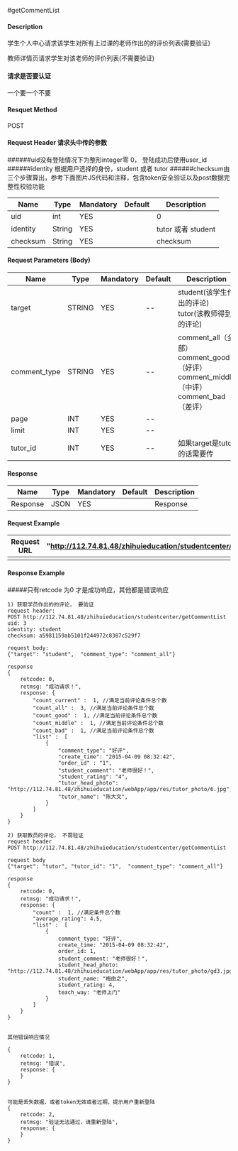 #getCommentList
#### Description
学生个人中心请求该学生对所有上过课的老师作出的的评价列表(需要验证)

教师详情页请求学生对该老师的评价列表(不需要验证)
#### 请求是否要认证
一个要一个不要

#### Resquet Method
POST


#### Request Header 请求头中传的参数
######uid没有登陆情况下为整形integer零 0， 登陆成功后使用user_id
######identity 根据用户选择的身份，student 或者 tutor
######checksum由三个步骤算出，参考下面图片JS代码和注释，包含token安全验证以及post数据完整性校验功能

| Name | Type | Mandatory | Default | Description |
| -- | -- | -- | -- | -- |
| uid | int | YES |  | 0 |
| identity    | String | YES |  | tutor 或者 student|
| checksum    | String | YES |  | checksum|


#### Request Parameters (Body) 

| Name | Type | Mandatory | Default | Description |
| -- | -- | -- | -- | -- |
| target | STRING | YES | -- | student(该学生作出的评论)  tutor(该教师得到的评论) |
| comment_type | STRING | YES | -- | comment_all（全部） comment_good（好评）  comment_middle（中评）   comment_bad（差评） |
| page | INT | YES | -- |  |
| limit | INT | YES | -- |  |
| tutor_id | INT | YES | -- |如果target是tutor的话需要传  |

#### Response
| Name | Type | Mandatory | Default | Description |
| -- | -- | -- | -- | -- |
| Response | JSON | YES| | Response |


#### Request Example

|Request URL | "http://112.74.81.48/zhihuieducation/studentcenter/getCommentList" |
| --| -- |
| | |

#### Response Example

#####只有retcode 为0 才是成功响应，其他都是错误响应
```
1) 获取学员作出的的评论， 要验证
request header:
POST http://112.74.81.48/zhihuieducation/studentcenter/getCommentList 
uid: 3
identity: student
checksum: a5981159ab5101f244972c8387c529f7

request body:
{"target": "student",  "comment_type": "comment_all"}

response
{
    retcode: 0, 
    retmsg: "成功请求！",
    response: {
        "count_current" :  1, //满足当前评论条件总个数
        "count_all" :  3, //满足当前评论条件总个数
        "count_good" :  1, //满足当前评论条件总个数
        "count_middle" :  1, //满足当前评论条件总个数
        "count_bad" :  1, //满足当前评论条件总个数
        "list" :  [
            {
                "comment_type": "好评",
                "create_time": "2015-04-09 08:32:42",
                "order_id" : "1", 
                "student_comment": "老师很好！",
                "student_rating": "4",
                "tutor_head_photo": "http://112.74.81.48/zhihuieducation/webApp/app/res/tutor_photo/6.jpg",
                "tutor_name": "陈大文",    
            }
        ]
    }
}

2) 获取教员的评论， 不需验证
request header
POST http://112.74.81.48/zhihuieducation/studentcenter/getCommentList

request body
{"target": "tutor", "tutor_id": "1",  "comment_type": "comment_all"}

response
{
    retcode: 0, 
    retmsg: "成功请求！",
    response: {
        "count" :  1, //满足条件总个数
        "average_rating": 4.5,
        "list" :  [
            {
                comment_type: "好评",
                create_time: "2015-04-09 08:32:42",
                order_id: 1,
                student_comment: "老师很好！",
                student_head_photo: "http://112.74.81.48/zhihuieducation/webApp/app/res/tutor_photo/gd3.jpg",
                student_name: "梅由之",
                student_rating: 4,
                teach_way: "老师上门"
            }
        ]
    }
}


其他错误响应情况

{
    retcode: 1, 
    retmsg: "错误",
    response: {
    }
}


可能是丢失数据，或者token无效或者过期，提示用户重新登陆
{
    retcode: 2, 
    retmsg: "验证无法通过，请重新登陆",
    response: {
    }
}
```



